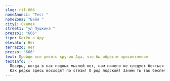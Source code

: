 ```yaml
---
slug: rif-666
nomeAnunci: "Тест "
nomeZona: "Байя "
city1: Скалея
street1: "ул Пушкина "
prezzo1: "666"
tipo: Котёл в Аду
elevator: Нет
terrazzo: Нет
prezzo: "666"
text: Пройди все девять кругов Ада, что бы обрести просветление
textInfo: |-
  Поверь, когда в нас подлых мыслей нет, нам ничего не следует бояться
  Как редко здесь восходят по стези! О род людской! Зачем ты так беспечен?
---
```

